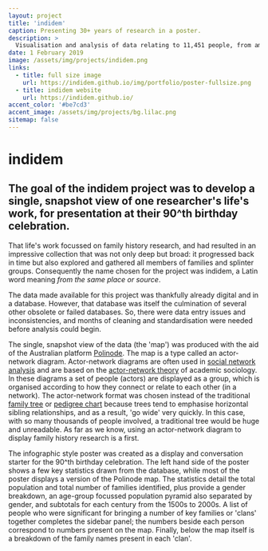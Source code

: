 ```yaml
---
layout: project
title: 'indidem'
caption: Presenting 30+ years of research in a poster.
description: >
  Visualisation and analysis of data relating to 11,451 people, from among 2,100 families, who lived over the last 6 centuries..
date: 1 February 2019
image: /assets/img/projects/indidem.png
links:
  - title: full size image
    url: https://indidem.github.io/img/portfolio/poster-fullsize.png
  - title: indidem website
    url: https://indidem.github.io/
accent_color: '#be7cd3'
accent_image: /assets/img/projects/bg.lilac.png
sitemap: false
---
```


# indidem

## The goal of the indidem project was to develop a single, snapshot view of one researcher's life's work, for presentation at their 90^th birthday celebration.

That life's work focussed on family history research, and had resulted in an impressive collection that was not only deep but broad: it progressed back in time but also explored and gathered all members of families and splinter groups. Consequently the name chosen for the project was indidem, a Latin word meaning *from the same place or source*.

The data made available for this project was thankfully already digital and in a database. However, that database was itself the culmination of several other obsolete or failed databases. So, there were data entry issues and inconsistencies, and months of cleaning and standardisation were needed before analysis could begin.

The single, snapshot view of the data (the 'map') was produced with the aid of the Australian platform [Polinode](https://polinode.com/). The map is a type called an actor-network diagram. Actor-network diagrams are often used in [social network analysis](https://en.wikipedia.org/wiki/Social_network_analysis) and are based on the [actor-network theory](https://en.wikipedia.org/wiki/Actor%E2%80%93network_theory) of academic sociology. In these diagrams a set of people (actors) are displayed as a group, which is organised according to how they connect or relate to each other (in a network). The actor-network format was chosen instead of the traditional [family tree](https://en.wikipedia.org/wiki/Family_tree) or [pedigree chart](https://en.wikipedia.org/wiki/Pedigree_chart) because trees tend to emphasise horizontal sibling relationships, and as a result, 'go wide' very quickly. In this case, with so many thousands of people involved, a traditional tree would be huge and unreadable. As far as we know, using an actor-network diagram to display family history research is a first.

The infographic style poster was created as a display and conversation starter for the 90^th birthday celebration. The left hand side of the poster shows a few key statistics drawn from the database, while most of the poster displays a version of the Polinode map. The statistics detail the total population and total number of families identified, plus provide a gender breakdown, an age-group focussed population pyramid also separated by gender, and subtotals for each century from the 1500s to 2000s. A list of people who were significant for bringing a number of key families or 'clans' together completes the sidebar panel; the numbers beside each person correspond to numbers present on the map. Finally, below the map itself is a breakdown of the family names present in each 'clan'.


